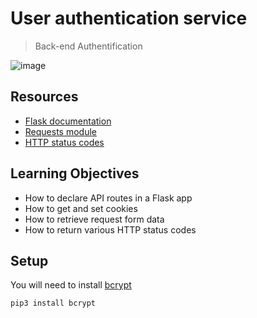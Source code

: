 # User authentication service

> Back-end
> Authentification

![image](https://github.com/RichardMiruka/alx-backend-user-data/assets/105627752/ca446409-94ab-4f2a-b7ed-a9020fceeea4)

## Resources 

* [Flask documentation](https://intranet.alxswe.com/rltoken/lKExyvivrrW4eh0eI8UV6A)
* [Requests module](https://intranet.alxswe.com/rltoken/py7LuuD1u2MUwcaf8wnDzQ)
* [HTTP status codes](https://intranet.alxswe.com/rltoken/cj-mc5ZHp_KyXn1yikHC0A)

## Learning Objectives

* How to declare API routes in a Flask app
* How to get and set cookies
* How to retrieve request form data
* How to return various HTTP status codes

## Setup

You will need to install [bcrypt](https://www.npmjs.com/package/bcrypt)

```
pip3 install bcrypt
```
